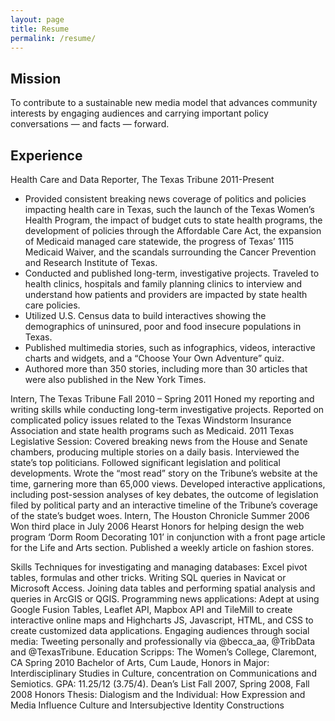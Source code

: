 ```yaml
---
layout: page
title: Resume
permalink: /resume/
---
```

<section>
<h2>Mission</h2>
<p>To contribute to a sustainable new media model that advances community interests by engaging audiences and carrying important policy conversations &mdash; and facts &mdash; forward.</p>
</section>

<section>
<h2>Experience</h2>
<div class="resume-position">Health Care and Data Reporter, The Texas Tribune	<span class="resume-period">2011-Present</span></div>
<div class="resume-desc">
	<ul>
		<li>
			Provided consistent breaking news coverage of politics and policies impacting health care in Texas, such the launch of the Texas Women’s Health Program, the impact of budget cuts to state health programs, the development of policies through the Affordable Care Act, the expansion of Medicaid managed care statewide, the progress of Texas’ 1115 Medicaid Waiver, and the scandals surrounding the Cancer Prevention and Research Institute of Texas.
		</li>
		<li>
			Conducted and published long-term, investigative projects. Traveled to health clinics, hospitals and family planning clinics to interview and understand how patients and providers are impacted by state health care policies.
		</li>
		<li>
			Utilized U.S. Census data to build interactives showing the demographics of uninsured, poor and food insecure populations in Texas.
		</li>
		<li>
			Published multimedia stories, such as infographics, videos, interactive charts and widgets, and a “Choose Your Own Adventure” quiz. 
		</li>
		<li>
			Authored more than 350 stories, including more than 30 articles that were also published in the New York Times.
		</li>
	</ul>
</div> 


Intern, The Texas Tribune	Fall 2010 – Spring 2011
Honed my reporting and writing skills while conducting long-term investigative projects. Reported on complicated policy issues related to the Texas Windstorm Insurance Association and state health programs such as Medicaid.
2011 Texas Legislative Session: Covered breaking news from the House and Senate chambers, producing multiple stories on a daily basis. Interviewed the state’s top politicians. Followed significant legislation and political developments. Wrote the “most read” story on the Tribune’s website at the time, garnering more than 65,000 views.
Developed interactive applications, including post-session analyses of key debates, the outcome of legislation filed by political party and an interactive timeline of the Tribune’s coverage of the state’s budget woes.
Intern, The Houston Chronicle	Summer 2006
Won third place in July 2006 Hearst Honors for helping design the web program ‘Dorm Room Decorating 101’ in conjunction with a front page article for the Life and Arts section. Published a weekly article on fashion stores. 

</section>
Skills
Techniques for investigating and managing databases: Excel pivot tables, formulas and other tricks. Writing SQL queries in Navicat or Microsoft Access. Joining data tables and performing spatial analysis and queries in ArcGIS or QGIS.
Programming news applications: Adept at using Google Fusion Tables, Leaflet API, Mapbox API and TileMill to create interactive online maps and Highcharts JS, Javascript, HTML, and CSS to create customized data applications.
Engaging audiences through social media: Tweeting personally and professionally via @becca_aa, @TribData and @TexasTribune.
 Education
Scripps: The Women’s College, Claremont, CA	Spring 2010
Bachelor of Arts, Cum Laude, Honors in Major: Interdisciplinary Studies in Culture, concentration on Communications and Semiotics. GPA: 11.25/12 (3.75/4). Dean’s List Fall 2007, Spring 2008, Fall 2008
Honors Thesis: Dialogism and the Individual: How Expression and Media Influence Culture and Intersubjective Identity Constructions
